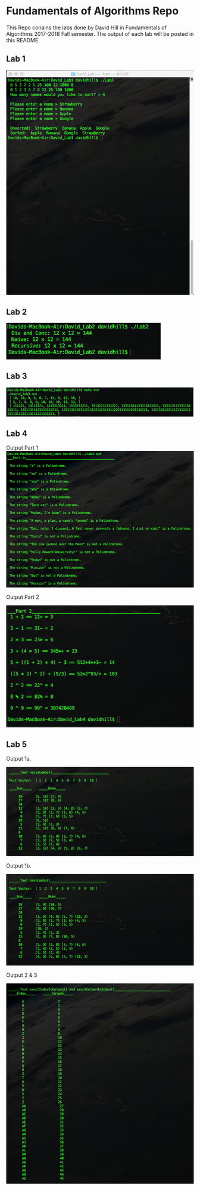 # Fundamentals of Algorithms Repo

This Repo conains the labs done by David Hill in Fundamentals of Algorithms 2017-2018 Fall semester. The output of each lab will be posted in this README.

## Lab 1

![atl text](https://github.com/dhillii/Fundamentals-of-Algorithms/blob/master/David_Lab1/Lab%201%20Output.png)

## Lab 2

![atl text](https://github.com/dhillii/Fundamentals-of-Algorithms/blob/master/David_Lab2/Lab2_output.png)

## Lab 3

![atl text](https://github.com/dhillii/Fundamentals-of-Algorithms/blob/master/David_Lab3/Lab%203%20Output.png)

## Lab 4

Output Part 1
![atl text](https://github.com/dhillii/Fundamentals-of-Algorithms/blob/master/David_Lab4/Output%20pt.%201.png)

Output Part 2

![atl text](https://github.com/dhillii/Fundamentals-of-Algorithms/blob/master/David_Lab4/Output%20pt.%202.png)

## Lab 5

Output 1a.

![atl text](https://github.com/dhillii/Fundamentals-of-Algorithms/blob/master/David_Lab5/Output%201a.png)

Output 1b.

![atl text](https://github.com/dhillii/Fundamentals-of-Algorithms/blob/master/David_Lab5/Output%201b.png)

Output 2 & 3

![atl text](https://github.com/dhillii/Fundamentals-of-Algorithms/blob/master/David_Lab5/Output%202%20%26%203.png)




